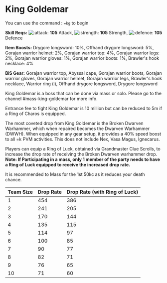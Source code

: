 # King Goldemar

You can use the command : `=kg`  to begin

**Skill Reqs:** ![:attack:](https://cdn.discordapp.com/emojis/630911039969427467.png?v=1) **105** Attack, ![:strength:](https://cdn.discordapp.com/emojis/630911040481263617.png?v=1) **105** Strength, ![:defence:](https://cdn.discordapp.com/emojis/630911040393052180.png?v=1) **105** Defence

**Item Boosts:** Drygore longsword: 10%, Offhand drygore longsword: 5%, Gorajan warrior helmet: 2%, Gorajan warrior top: 4%, Gorajan warrior legs: 2%, Gorajan warrior gloves: 1%, Gorajan warrior boots: 1%, Brawler's hook necklace: 4% 

**BiS Gear:** Gorajan warrior top, Abyssal cape, Gorajan warrior boots, Gorajan warrior gloves, Gorajan warrior helmet, Gorajan warrior legs, Brawler's hook necklace, Warrior ring \(i\), Offhand drygore longsword, Drygore longsword



King Goldemar is a boss that can be done via mass or solo. Please go to the channel \#mass-king-goldemar for more info.

Entrance fee to fight King Goldemar is 10 million but can be reduced to 5m if a Ring of Charos is equipped. 

The most coveted drop from King Goldemar is the Broken Dwarven Warhammer, which when repaired becomes the Dwarven Warhammer \(DWWH\). When equipped in any gear setup, it provides a 40% speed boost to all  =k PVM activities. This does not include Nex, Vasa Magus, Ignecarus. 

Players can equip a Ring of Luck, obtained via Grandmaster Clue Scrolls, to increase the drop rate of receiving the Broken Dwarven warhammer drop. **Note: If Participating in a mass, only 1 member of the party needs to have a Ring of Luck equipped to receive the increased drop rate.**

It is recommended to Mass for the 1st 50kc as it reduces your death chance.

| Team Size | Drop Rate | Drop Rate \(with Ring of Luck\) |
| :--- | :--- | :--- |
| 1 | 454 | 386 |
| 2 | 241 | 205 |
| 3 | 170 | 144 |
| 4 | 135 | 115 |
| 5 | 114 | 97 |
| 6 | 100 | 85 |
| 7 | 90 | 77 |
| 8 | 82 | 71 |
| 9 | 76 | 65 |
| 10 | 71 | 60 |



